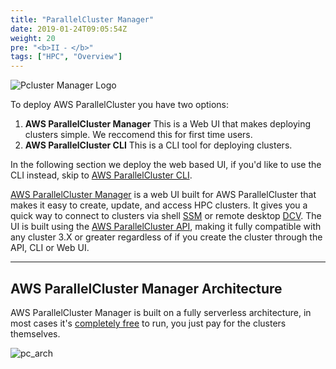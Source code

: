 ```yaml
---
title: "ParallelCluster Manager"
date: 2019-01-24T09:05:54Z
weight: 20
pre: "<b>II ⁃ </b>"
tags: ["HPC", "Overview"]
---
```


![Pcluster Manager Logo](/images/deploy-pcm/parallelcluster-manager.svg)

To deploy AWS ParallelCluster you have two options:

1. **AWS ParallelCluster Manager** This is a Web UI that makes deploying clusters simple. We reccomend this for first time users.
2. **AWS ParallelCluster CLI** This is a CLI tool for deploying clusters.

In the following section we deploy the web based UI, if you'd like to use the CLI instead, skip to [AWS ParallelCluster CLI](04-pcluster-cli.html).

[AWS ParallelCluster Manager](https://github.com/aws-samples/pcluster-manager) is a web UI built for AWS ParallelCluster that makes it easy to create, update, and access HPC clusters. It gives you a quick way to connect to clusters via shell [SSM](https://aws.amazon.com/blogs/aws/new-session-manager/) or remote desktop [DCV](https://aws.amazon.com/hpc/dcv/). The UI is built using the [AWS ParallelCluster API](https://docs.aws.amazon.com/parallelcluster/latest/ug/api-reference-v3.html), making it fully compatible with any cluster 3.X or greater regardless of if you create the cluster through the API, CLI or Web UI.

---
AWS ParallelCluster Manager Architecture
---

AWS ParallelCluster Manager is built on a fully serverless architecture, in most cases it's [completely free](https://github.com/aws-samples/pcluster-manager#costs) to run, you just pay for the clusters themselves.

![pc_arch](/images/deploy-pcm/pcm-architecture.png)
